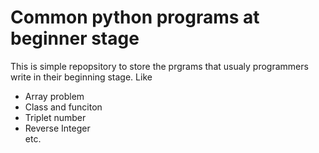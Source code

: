 # Common python programs at beginner stage
This is simple repopsitory to store the prgrams that usualy programmers write in their beginning stage. Like <br>
<ul>
  <li> Array problem </li>
  <li> Class and funciton </li>
  <li> Triplet number</li>
  <li> Reverse Integer </li> etc.
<!-- <h3> More than basic </h3>
<p> additionally there is also some more than those basic stuff.
  like programs using libries like PANDAS , BEAUTIFULSOUP and  SCRAPY, NUMPY, etc.</p>
  <ol> 
    <li>Web Scraping</li>
    <li> Working with csv , excell files </li>
<br>
This repo doesn't aims to attract peolpe but to let them know what are there in the extreme basic level to start with.
 -->
